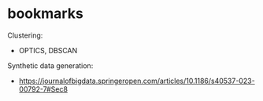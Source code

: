 # bookmarks

Clustering:
* OPTICS, DBSCAN

Synthetic data generation:
* https://journalofbigdata.springeropen.com/articles/10.1186/s40537-023-00792-7#Sec8
